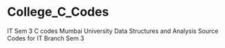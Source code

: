 # College_C_Codes
IT Sem 3 C codes
Mumbai University Data Structures and Analysis Source Codes for IT Branch Sem 3
